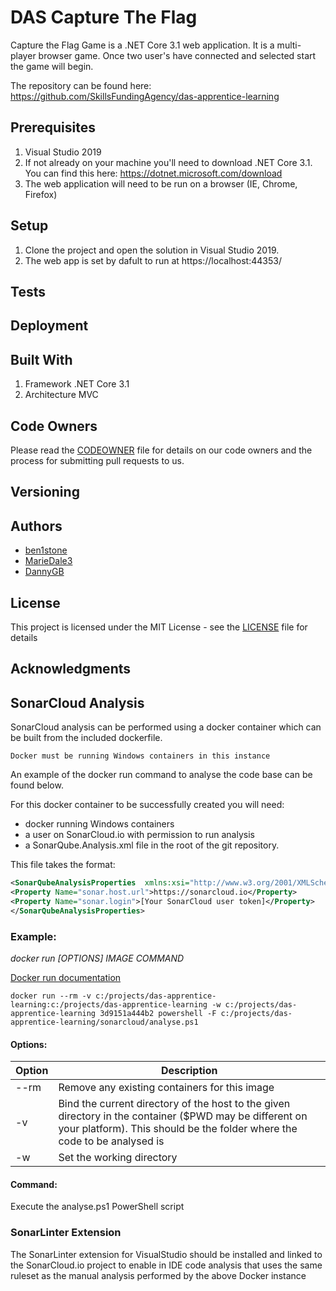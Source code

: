
# DAS Capture The Flag
Capture the Flag Game is a .NET Core 3.1 web application.  It is a multi-player browser game.
Once two user's have connected and selected start the game will begin.

The repository can be found here: https://github.com/SkillsFundingAgency/das-apprentice-learning

## Prerequisites
1.   Visual Studio 2019
2.   If not already on your machine you'll need to download .NET Core 3.1. You can find this here:  https://dotnet.microsoft.com/download
3.   The web application will need to be run on a browser (IE, Chrome, Firefox)

## Setup
1.   Clone the project and open the solution in Visual Studio 2019.
2.   The web app is set by dafult to run at https://localhost:44353/

## Tests


## Deployment


## Built With
1.   Framework .NET Core 3.1 
2.   Architecture MVC 

## Code Owners
Please read the [CODEOWNER](https://github.com/SkillsFundingAgency/das-apprentice-learning/blob/master/CODEOWNERS) file for 
details on our code owners and the process for submitting pull requests to us.

## Versioning


## Authors
- [ben1stone](https://github.com/ben1stone)
- [MarieDale3](https://github.com/MarieDale3)
- [DannyGB](https://github.com/DannyGB)

## License
This project is licensed under the MIT License - see the [LICENSE](https://github.com/SkillsFundingAgency/das-apprentice-learning/blob/master/LICENSE) file for details

## Acknowledgments

## SonarCloud Analysis

SonarCloud analysis can be performed using a docker container which can be built from the included dockerfile.

    Docker must be running Windows containers in this instance

An example of the docker run command to analyse the code base can be found below. 

For this docker container to be successfully created you will need:
* docker running Windows containers
* a user on SonarCloud.io with permission to run analysis
* a SonarQube.Analysis.xml file in the root of the git repository.

This file takes the format:

```xml
<SonarQubeAnalysisProperties  xmlns:xsi="http://www.w3.org/2001/XMLSchema-instance" xmlns:xsd="http://www.w3.org/2001/XMLSchema" xmlns="http://www.sonarsource.com/msbuild/integration/2015/1">
<Property Name="sonar.host.url">https://sonarcloud.io</Property>
<Property Name="sonar.login">[Your SonarCloud user token]</Property>
</SonarQubeAnalysisProperties>
```     

### Example:

_docker run [OPTIONS] IMAGE COMMAND_

[Docker run documentation](https://docs.docker.com/engine/reference/commandline/run/)

```docker run --rm -v c:/projects/das-apprentice-learning:c:/projects/das-apprentice-learning -w c:/projects/das-apprentice-learning 3d9151a444b2 powershell -F c:/projects/das-apprentice-learning/sonarcloud/analyse.ps1```

#### Options:

|Option|Description|
|---|---|
|--rm| Remove any existing containers for this image
|-v| Bind the current directory of the host to the given directory in the container ($PWD may be different on your platform). This should be the folder where the code to be analysed is
|-w| Set the working directory

#### Command:

Execute the analyse.ps1 PowerShell script	

### SonarLinter Extension

The SonarLinter extension for VisualStudio should be installed and linked to the SonarCloud.io project to enable in IDE code analysis that uses the same ruleset as the manual analysis performed by the above Docker instance